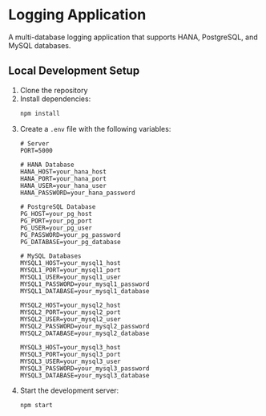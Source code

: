 # Logging Application

A multi-database logging application that supports HANA, PostgreSQL, and MySQL databases.

## Local Development Setup

1. Clone the repository
2. Install dependencies:
   ```bash
   npm install
   ```
3. Create a `.env` file with the following variables:
   ```
   # Server
   PORT=5000

   # HANA Database
   HANA_HOST=your_hana_host
   HANA_PORT=your_hana_port
   HANA_USER=your_hana_user
   HANA_PASSWORD=your_hana_password

   # PostgreSQL Database
   PG_HOST=your_pg_host
   PG_PORT=your_pg_port
   PG_USER=your_pg_user
   PG_PASSWORD=your_pg_password
   PG_DATABASE=your_pg_database

   # MySQL Databases
   MYSQL1_HOST=your_mysql1_host
   MYSQL1_PORT=your_mysql1_port
   MYSQL1_USER=your_mysql1_user
   MYSQL1_PASSWORD=your_mysql1_password
   MYSQL1_DATABASE=your_mysql1_database

   MYSQL2_HOST=your_mysql2_host
   MYSQL2_PORT=your_mysql2_port
   MYSQL2_USER=your_mysql2_user
   MYSQL2_PASSWORD=your_mysql2_password
   MYSQL2_DATABASE=your_mysql2_database

   MYSQL3_HOST=your_mysql3_host
   MYSQL3_PORT=your_mysql3_port
   MYSQL3_USER=your_mysql3_user
   MYSQL3_PASSWORD=your_mysql3_password
   MYSQL3_DATABASE=your_mysql3_database
   ```
4. Start the development server:
   ```bash
   npm start
   ```